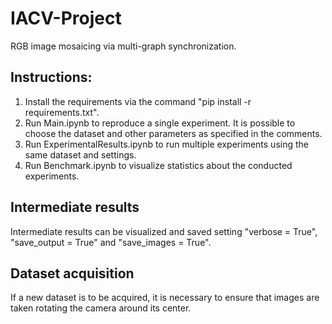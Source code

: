 # IACV-Project
RGB image mosaicing via multi-graph synchronization.

## Instructions:
1) Install the requirements via the command "pip install -r requirements.txt".
2) Run Main.ipynb to reproduce a single experiment. It is possible to choose the dataset and other parameters as specified in the comments.
3) Run ExperimentalResults.ipynb to run multiple experiments using the same dataset and settings.
4) Run Benchmark.ipynb to visualize statistics about the conducted experiments.

## Intermediate results
Intermediate results can be visualized and saved setting "verbose = True", "save_output = True" and "save_images = True".

## Dataset acquisition
If a new dataset is to be acquired, it is necessary to ensure that images are taken rotating the camera around its center.
